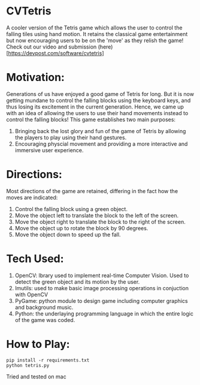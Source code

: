 # CVTetris

A cooler version of the Tetris game which allows the user to control the falling tiles using hand motion. It retains the classical game entertainment but now encouraging users to be on the 'move' as they relish the game! Check out our video and submission (here)[https://devpost.com/software/cvtetris]

# Motivation:

Generations of us have enjoyed a good game of Tetris for long. But it is now getting mundane to control the falling blocks using the keyboard keys, and thus losing its excitement in the current generation. 
Hence, we came up with an idea of allowing the users to use their hand movements instead to control the falling blocks! This game establishes two main purposes:

1. Bringing back the lost glory and fun of the game of Tetris by allowing the players to play using their hand gestures.
2. Encouraging physcial movement and providing a more interactive and immersive user experience.

# Directions:

Most directions of the game are retained, differing in the fact how the moves are indicated:

1. Control the falling block using a green object.
2. Move the object left to translate the block to the left of the screen.
3. Move the object right to translate the block to the right of the screen.
4. Move the object up to rotate the block by 90 degrees.
5. Move the object down to speed up the fall.

# Tech Used:

1. OpenCV: lbrary used to implement real-time Computer Vision. Used to detect the green object and its motion by the user.
2. Imutils: used to make basic image processing operations in conjuction with OpenCV
3. PyGame: python module to design game including computer graphics and background music.
4. Python: the underlaying programming language in which the entire logic of the game was coded.

# How to Play:

```
pip install -r requirements.txt
python tetris.py
```
Tried and tested on mac




